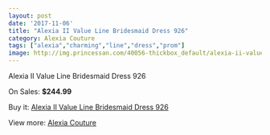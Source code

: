 ```yaml
---
layout: post
date: '2017-11-06'
title: "Alexia II Value Line Bridesmaid Dress 926"
category: Alexia Couture
tags: ["alexia","charming","line","dress","prom"]
image: http://img.princessan.com/40056-thickbox_default/alexia-ii-value-line-bridesmaid-dress-926.jpg
---
```

Alexia II Value Line Bridesmaid Dress 926

On Sales: **$244.99**
<a href="https://www.princessan.com/en/18755-alexia-ii-value-line-bridesmaid-dress-926.html"><amp-img layout="responsive" width="600" height="600" src="//img.princessan.com/40056-thickbox_default/alexia-ii-value-line-bridesmaid-dress-926.jpg" alt="Alexia II Value Line Bridesmaid Dress 926 0" /></a>

Buy it: [Alexia II Value Line Bridesmaid Dress 926](https://www.princessan.com/en/18755-alexia-ii-value-line-bridesmaid-dress-926.html "Alexia II Value Line Bridesmaid Dress 926")

View more: [Alexia Couture](https://www.princessan.com/en/173- "Alexia Couture")